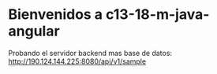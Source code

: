 # Bienvenidos a c13-18-m-java-angular
Probando el servidor backend mas base de datos:
http://190.124.144.225:8080/api/v1/sample